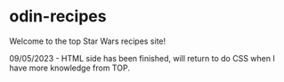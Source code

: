 # odin-recipes
Welcome to the top Star Wars recipes site!

09/05/2023 - HTML side has been finished, will return to do CSS when I have more knowledge from TOP.